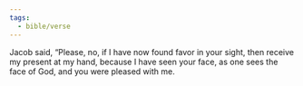 ```yaml
---
tags:
  - bible/verse
---
```

Jacob said, “Please, no, if I have now found favor in your sight, then receive my present at my hand, because I have seen your face, as one sees the face of God, and you were pleased with me.